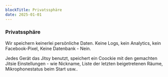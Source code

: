 ```yaml
---
blockTitle: Privatssphäre
date: 2025-01-01
---
```

### Privatssphäre

Wir speichern keinerlei persönliche Daten. Keine Logs, kein Analytics, kein Facebook-Pixel, Keine Datenbank - Nein.

Jedes Gerät das Jitsy benutzt, speichert ein Coockie mit den gemachten Jitsie Einstellungen - wie Nickname, Liste der letzten beigetretenen Räume, Mikrophonestatus beim Start usw..
